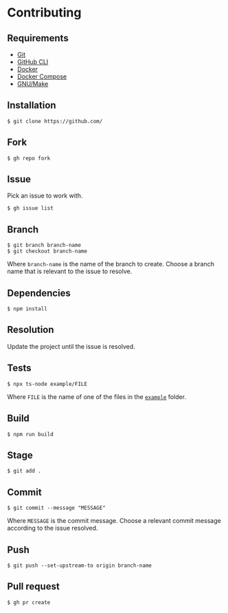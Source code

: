 # Contributing

## Requirements

- [Git]()
- [GitHub CLI]()
- [Docker]()
- [Docker Compose]()
- [GNU/Make]()

## Installation

```console
$ git clone https://github.com/
```

## Fork

```console
$ gh repo fork
```

## Issue

Pick an issue to work with.

```console
$ gh issue list
```

## Branch

```console
$ git branch branch-name
$ git checkout branch-name
```

Where `branch-name` is the name of the branch to create. Choose a branch name that is relevant to the issue to resolve.

## Dependencies

```console
$ npm install
```

## Resolution

Update the project until the issue is resolved.

## Tests

```console
$ npx ts-node example/FILE
```

Where `FILE` is the name of one of the files in the [`example`](./example) folder.

## Build

```console
$ npm run build
```

## Stage

```console
$ git add .
```

## Commit

```console
$ git commit --message "MESSAGE"
```

Where `MESSAGE` is the commit message. Choose a relevant commit message according to the issue resolved.

## Push

```console
$ git push --set-upstream-to origin branch-name
```

## Pull request

```console
$ gh pr create
```
